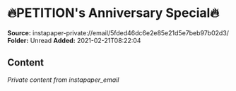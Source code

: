 # 🔥PETITION's Anniversary Special🔥

**Source:** instapaper-private://email/5fded46dc6e2e85e21d5e7beb97b02d3/
**Folder:** Unread
**Added:** 2021-02-21T08:22:04




## Content
*Private content from instapaper_email*
